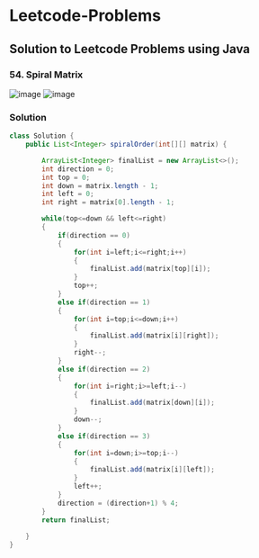 # Leetcode-Problems
## Solution to Leetcode Problems using Java


### 54. Spiral Matrix
![image](https://github.com/Ace-09/Leetcode-Problems/assets/91203793/9b12d2b9-2f5f-4199-b081-fed4bae0f396)
![image](https://github.com/Ace-09/Leetcode-Problems/assets/91203793/aa5c5654-f88f-4a32-90b1-c96a68a77ba1)

### Solution

```java
class Solution {
    public List<Integer> spiralOrder(int[][] matrix) {

        ArrayList<Integer> finalList = new ArrayList<>();
        int direction = 0;
        int top = 0;
        int down = matrix.length - 1;
        int left = 0;
        int right = matrix[0].length - 1;

        while(top<=down && left<=right)
        {
            if(direction == 0)
            {
                for(int i=left;i<=right;i++)
                {
                    finalList.add(matrix[top][i]);
                }
                top++;
            }
            else if(direction == 1)
            {
                for(int i=top;i<=down;i++)
                {
                    finalList.add(matrix[i][right]);
                }
                right--;
            }
            else if(direction == 2)
            {
                for(int i=right;i>=left;i--)
                {
                    finalList.add(matrix[down][i]);
                }
                down--;
            }
            else if(direction == 3)
            {
                for(int i=down;i>=top;i--)
                {
                    finalList.add(matrix[i][left]);
                }
                left++;
            }
            direction = (direction+1) % 4;
        } 
        return finalList;
        
    }
}
```
